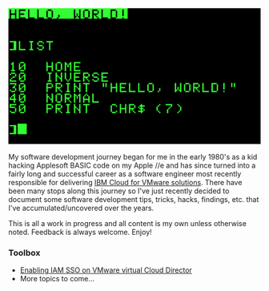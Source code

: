 
<center>
    <img src="images/Applesoft_BASIC.png" alt="Apple BASIC" width="600">
</center>

My software development journey began for me in the early 1980's as a kid
hacking Applesoft BASIC code on my Apple //e and has since turned into a fairly
long and successful career as a software engineer most recently responsible for
delivering [IBM Cloud for VMware solutions][ic4v].  There have been many stops
along this journey so I've just recently decided to document some software
development tips, tricks, hacks, findings, etc. that I've accumulated/uncovered
over the years.

This is all a work in progress and all content is my own unless otherwise
noted.  Feedback is always welcome.  Enjoy!

### Toolbox

- [Enabling IAM SSO on VMware virtual Cloud Director][iam-sso-vcd]
- More topics to come...


[ic4v]: https://www.ibm.com/cloud/vmware
[iam-sso-vcd]: ./vmware/iam_sso_vcd.md
